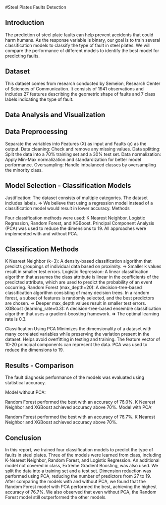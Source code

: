 #Steel Plates Faults Detection

## Introduction
The prediction of steel plate faults can help prevent accidents that could harm humans. As the response variable is binary, our goal is to train several classification models to classify the type of fault in steel plates. We will compare the performance of different models to identify the best model for predicting faults.

## Dataset
This dataset comes from research conducted by Semeion, Research Center of Sciences of Communication. It consists of 1941 observations and includes 27 features describing the geometric shape of faults and 7 class labels indicating the type of fault.

## Data Analysis and Visualization


## Data Preprocessing
Separate the variables into Features (X) as input and Faults (y) as the output.
Data cleaning: Check and remove any missing values.
Data splitting: Split the data into a 70% training set and a 30% test set.
Data normalization: Apply Min-Max normalization and standardization for better model performance.
Oversampling: Handle imbalanced classes by oversampling the minority class.

## Model Selection - Classification Models


Justification:
The dataset consists of multiple categories.
The dataset includes labels.
⇒ We believe that using a regression model instead of a classification model would result in lower accuracy.
Methods

Four classification methods were used: K Nearest Neighbor, Logistic Regression, Random Forest, and XGBoost.
Principal Component Analysis (PCA) was used to reduce the dimensions to 19.
All approaches were implemented with and without PCA.

## Classification Methods
K Nearest Neighbor (k=3): A density-based classification algorithm that predicts groupings of individual data based on proximity.
⇒ Smaller k values result in smaller test errors.
Logistic Regression: A linear classification algorithm that assumes the class attribute is linear in the coefficients of the predicted attribute, which are used to predict the probability of an event occurring.
Random Forest (max_depth=20): A decision-tree-based classification algorithm consisting of many decision trees. In a random forest, a subset of features is randomly selected, and the best predictors are chosen.
⇒ Deeper max_depth values result in smaller test errors.
XGBoost (learning_rate=0.3): A decision-tree-based ensemble classification algorithm that uses a gradient-boosting framework.
⇒ The optimal learning rate is 0.3.

Classification Using PCA
Minimizes the dimensionality of a dataset with many correlated variables while preserving the variation present in the dataset.
Helps avoid overfitting in testing and training.
The feature vector of 10-20 principal components can represent the data.
PCA was used to reduce the dimensions to 19.

## Results - Comparison
The fault diagnosis performance of the models was evaluated using statistical accuracy.

Model without PCA:

Random Forest performed the best with an accuracy of 76.0%.
K Nearest Neighbor and XGBoost achieved accuracy above 70%.
Model with PCA:

Random Forest performed the best with an accuracy of 76.7%.
K Nearest Neighbor and XGBoost achieved accuracy above 70%.

## Conclusion
In this report, we trained four classification models to predict the type of faults in steel plates. Three of the models were learned from class, including K-Nearest Neighbor, Random Forest, and Logistic Regression. An additional model not covered in class, Extreme Gradient Boosting, was also used. We split the data into a training set and a test set. Dimension reduction was performed using PCA, reducing the number of predictors from 27 to 19. After comparing the models with and without PCA, we found that the Random Forest model with PCA performed the best, achieving the highest accuracy of 76.7%. We also observed that even without PCA, the Random Forest model still outperformed the other models.
